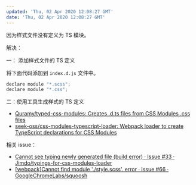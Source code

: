 ```yaml
---
updated: 'Thu, 02 Apr 2020 12:08:27 GMT'
date: 'Thu, 02 Apr 2020 12:08:27 GMT'
---
```


因为样式文件没有定义为 TS 模块。

解决：

一： 添加样式文件的 TS 定义

将下面代码添加到 `index.d.js` 文件中。

```js
declare module "*.scss";
declare module "*.css";
```

二：使用工具生成样式的 TS 定义

-   [Quramy/typed-css-modules: Creates .d.ts files from CSS Modules .css files](https://github.com/Quramy/typed-css-modules)
-   [seek-oss/css-modules-typescript-loader: Webpack loader to create TypeScript declarations for CSS Modules](https://github.com/seek-oss/css-modules-typescript-loader)

相关 issue：

-   [Cannot see typing newly generated file (build error) · Issue #33 · Jimdo/typings-for-css-modules-loader](https://github.com/Jimdo/typings-for-css-modules-loader/issues/33)
-   [\[webpack\]Cannot find module './style.scss'. error · Issue #66 · GoogleChromeLabs/squoosh](https://github.com/GoogleChromeLabs/squoosh/issues/66)
